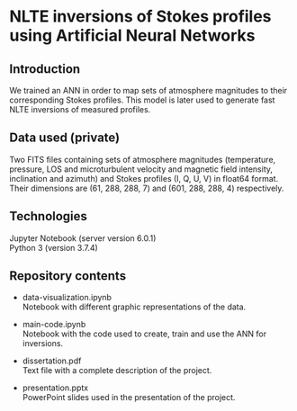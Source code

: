 # NLTE inversions of Stokes profiles using Artificial Neural Networks
## Introduction
We trained an ANN in order to map sets of atmosphere magnitudes to their corresponding Stokes profiles. This model is later used to generate fast NLTE inversions of measured profiles.

## Data used (private)
Two FITS files containing sets of atmosphere magnitudes (temperature, pressure, LOS and microturbulent velocity and magnetic field intensity, inclination and azimuth) and Stokes profiles (I, Q, U, V) in float64 format. Their dimensions are (61, 288, 288, 7) and (601, 288, 288, 4) respectively.

## Technologies
Jupyter Notebook (server version 6.0.1) <br />
Python 3 (version 3.7.4)

## Repository contents
* data-visualization.ipynb <br />
Notebook with different graphic representations of the data.

* main-code.ipynb <br />
Notebook with the code used to create, train and use the ANN for inversions.

* dissertation.pdf <br />
Text file with a complete description of the project.

* presentation.pptx <br />
PowerPoint slides used in the presentation of the project.

